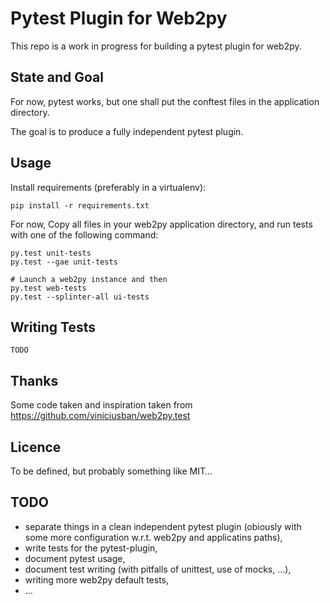# Pytest Plugin for Web2py

This repo is a work in progress for building a pytest plugin for web2py.

## State and Goal

For now, pytest works, but one shall put the conftest files in the
application directory.

The goal is to produce a fully independent pytest plugin.


## Usage

Install requirements (preferably in a virtualenv):
```
pip install -r requirements.txt
```

For now, Copy all files in your web2py application directory, and run tests with one of
the following command:

```
py.test unit-tests
py.test --gae unit-tests

# Launch a web2py instance and then
py.test web-tests
py.test --splinter-all ui-tests
```

## Writing Tests

`TODO`

## Thanks

Some code taken and inspiration taken from https://github.com/viniciusban/web2py.test


## Licence

To be defined, but probably something like MIT… 

## TODO

- separate things in a clean independent pytest plugin (obiously with some
  more configuration w.r.t. web2py and applicatins paths),
- write tests for the pytest-plugin,
- document pytest usage,
- document test writing (with pitfalls of unittest, use of mocks, …),
- writing more web2py default tests,
- …
